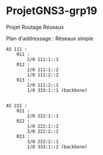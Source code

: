 # ProjetGNS3-grp19
Projet Routage Réseaux

Plan d'addressage : Réseaux simple

	AS 111 :
	 	R11 : 
			2/0 111:1::1
		R12 : 
			2/0 111:1::2
			1/0 111:2::2
		R13 : 
			2/0 111:2::1
			1/0 333:1::1 (backbone)


	AS 222 :
	 	R21 : 
			2/0 222:1::1
		R22 : 
			1/0 222:1::2
			3/0 222:2::2
		R23 : 
			3/0 222:2::1
			1/0 333:1::2 (backbone)

			
			


